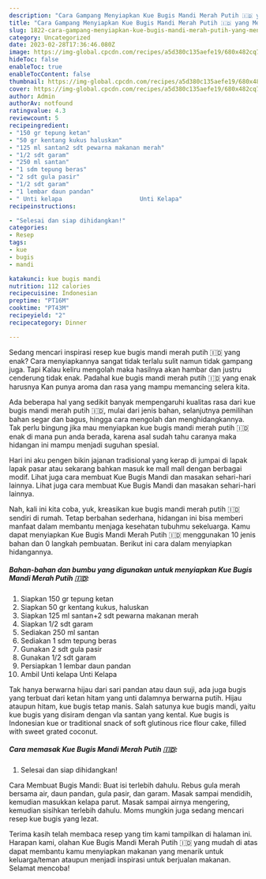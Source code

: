 ```yaml
---
description: "Cara Gampang Menyiapkan Kue Bugis Mandi Merah Putih 🇮🇩 yang Menggugah Selera, Buat Buka Puasa Menggugah Selera"
title: "Cara Gampang Menyiapkan Kue Bugis Mandi Merah Putih 🇮🇩 yang Menggugah Selera, Buat Buka Puasa Menggugah Selera"
slug: 1822-cara-gampang-menyiapkan-kue-bugis-mandi-merah-putih-yang-menggugah-selera-buat-buka-puasa-menggugah-selera
category: Uncategorized
date: 2023-02-28T17:36:46.080Z
image: https://img-global.cpcdn.com/recipes/a5d380c135aefe19/680x482cq70/kue-bugis-mandi-merah-putih-foto-resep-utama.jpg
hideToc: false
enableToc: true
enableTocContent: false
thumbnail: https://img-global.cpcdn.com/recipes/a5d380c135aefe19/680x482cq70/kue-bugis-mandi-merah-putih-foto-resep-utama.jpg
cover: https://img-global.cpcdn.com/recipes/a5d380c135aefe19/680x482cq70/kue-bugis-mandi-merah-putih-foto-resep-utama.jpg
author: Admin
authorAv: notfound
ratingvalue: 4.3
reviewcount: 5
recipeingredient:
- "150 gr tepung ketan"
- "50 gr kentang kukus haluskan"
- "125 ml santan2 sdt pewarna makanan merah"
- "1/2 sdt garam"
- "250 ml santan"
- "1 sdm tepung beras"
- "2 sdt gula pasir"
- "1/2 sdt garam"
- "1 lembar daun pandan"
- " Unti kelapa                      Unti Kelapa"
recipeinstructions:

- "Selesai dan siap dihidangkan!"
categories:
- Resep
tags:
- kue
- bugis
- mandi

katakunci: kue bugis mandi 
nutrition: 112 calories
recipecuisine: Indonesian
preptime: "PT16M"
cooktime: "PT43M"
recipeyield: "2"
recipecategory: Dinner

---
```



Sedang mencari inspirasi resep kue bugis mandi merah putih 🇮🇩 yang enak? Cara menyiapkannya sangat tidak terlalu sulit namun tidak gampang juga. Tapi Kalau keliru mengolah maka hasilnya akan hambar dan justru cenderung tidak enak. Padahal kue bugis mandi merah putih 🇮🇩 yang enak harusnya Kan punya aroma dan rasa yang mampu memancing selera kita.


Ada beberapa hal yang sedikit banyak mempengaruhi kualitas rasa dari kue bugis mandi merah putih 🇮🇩, mulai dari jenis bahan, selanjutnya pemilihan bahan segar dan bagus, hingga cara mengolah dan menghidangkannya. Tak perlu bingung jika mau menyiapkan kue bugis mandi merah putih 🇮🇩 enak di mana pun anda berada, karena asal sudah tahu caranya maka hidangan ini mampu menjadi suguhan spesial.

Hari ini aku pengen bikin jajanan tradisional yang kerap di jumpai di lapak lapak pasar atau sekarang bahkan masuk ke mall mall dengan berbagai modif. Lihat juga cara membuat Kue Bugis Mandi dan masakan sehari-hari lainnya. Lihat juga cara membuat Kue Bugis Mandi dan masakan sehari-hari lainnya.


Nah, kali ini kita coba, yuk, kreasikan kue bugis mandi merah putih 🇮🇩 sendiri di rumah. Tetap berbahan sederhana, hidangan ini bisa memberi manfaat dalam membantu menjaga kesehatan tubuhmu sekeluarga. Kamu dapat menyiapkan Kue Bugis Mandi Merah Putih 🇮🇩 menggunakan 10 jenis bahan dan 0 langkah pembuatan. Berikut ini cara dalam menyiapkan hidangannya.

<!--inarticleads1-->

##### Bahan-bahan dan bumbu yang digunakan untuk menyiapkan Kue Bugis Mandi Merah Putih 🇮🇩:

1. Siapkan 150 gr tepung ketan
1. Siapkan 50 gr kentang kukus, haluskan
1. Siapkan 125 ml santan+2 sdt pewarna makanan merah
1. Siapkan 1/2 sdt garam
1. Sediakan 250 ml santan
1. Sediakan 1 sdm tepung beras
1. Gunakan 2 sdt gula pasir
1. Gunakan 1/2 sdt garam
1. Persiapkan 1 lembar daun pandan
1. Ambil  Unti kelapa                      Unti Kelapa


Tak hanya berwarna hijau dari sari pandan atau daun suji, ada juga bugis yang terbuat dari ketan hitam yang unti dalamnya berwarna putih. Hijau ataupun hitam, kue bugis tetap manis. Salah satunya kue bugis mandi, yaitu kue bugis yang disiram dengan vla santan yang kental. Kue bugis is Indonesian kue or traditional snack of soft glutinous rice flour cake, filled with sweet grated coconut. 

<!--inarticleads2-->

##### Cara memasak Kue Bugis Mandi Merah Putih 🇮🇩:


1. Selesai dan siap dihidangkan!

Cara Membuat Bugis Mandi: Buat isi terlebih dahulu. Rebus gula merah bersama air, daun pandan, gula pasir, dan garam. Masak sampai mendidih, kemudian masukkan kelapa parut. Masak sampai airnya mengering, kemudian sisihkan terlebih dahulu. Moms mungkin juga sedang mencari resep kue bugis yang lezat. 

Terima kasih telah membaca resep yang tim kami tampilkan di halaman ini. Harapan kami, olahan Kue Bugis Mandi Merah Putih 🇮🇩 yang mudah di atas dapat membantu kamu menyiapkan makanan yang menarik untuk keluarga/teman ataupun menjadi inspirasi untuk berjualan makanan. Selamat mencoba!
